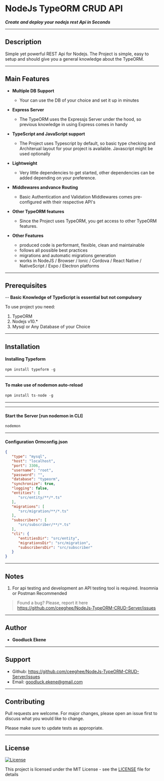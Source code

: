 # NodeJs TypeORM CRUD API
	
***Create and deploy  your nodejs rest Api in Seconds***
 
---
 
 ## Description
 Simple yet powerful REST Api for Nodejs. The Project is simple, easy to setup and should give you a general knowledge about the TypeORM.
 
 ---

## Main Features

- **Multiple DB Support**
    - Your can use the DB of your choice and set it up in minutes
- **Express Server**
    - The TypeORM uses the Expressjs Server under the hood, so previous knowledge in using Express comes in handy
- **TypeScript and JavaScript support**
    - The Project uses Typescript by default, so basic type checking and Architerual layout for your project is available. Javascript might be used optionally
- **Lightweight**
    - Very little dependencies to get started, other dependencies can be added depending on your preference.
- **Middlewares andvance Routing**
    - Basic Authentication and Validation Middlewares comes pre-configured with their respective API's
- **Other TypeORM features**
    - Since the Project uses TypeORM, you get access to other TypeORM features.

 - **Other Features**
    - produced code is performant, flexible, clean and maintainable
	- follows all possible best practices
	- migrations and automatic migrations generation
    - works in NodeJS / Browser / Ionic / Cordova / React Native / NativeScript / Expo / Electron platforms
  

---

## Prerequisites
--
**Basic Knowledge of TypeScript is essential but not compulsory**

To use project you need:

1. TypeORM
2. Nodejs v10.*
3. Mysql or Any Database of your Choice
 
---



## Installation

#### Installing Typeform
```javascript
npm install typeform -g
```
---
#### To make use of nodemon auto-reload
```javascript
npm install ts-node -g
```
---

---
#### Start the Server [run nodemon in CLI]
```javascript
nodemon
```
---

#### Configuration Ormconfig.json
```JSON
{
   "type": "mysql",
   "host": "localhost",
   "port": 3306,
   "username": "root",
   "password": "",
   "database": "typeorm",
   "synchronize": true,
   "logging": false,
   "entities": [
      "src/entity/**/*.ts"
   ],
   "migrations": [
      "src/migration/**/*.ts"
   ],
   "subscribers": [
      "src/subscriber/**/*.ts"
   ],
   "cli": {
      "entitiesDir": "src/entity",
      "migrationsDir": "src/migration",
      "subscribersDir": "src/subscriber"
   }
}
```
---

 
 ## Notes
 
1. For api testing and development an API testing tool is required. Insomnia or Postman Recommended 

> Found a bug? Please, report it here https://github.com/ceeghee/NodeJs-TypeORM-CRUD-Server/issues

---

## Author

* **Goodluck Ekene**  

---


## Support

* Github: https://github.com/ceeghee/NodeJs-TypeORM-CRUD-Server/issues
* Email: goodluck.ekene@gmail.com

---


## Contributing
Pull requests are welcome. For major changes, please open an issue first to discuss what you would like to change.

Please make sure to update tests as appropriate.

---

## License
[![License](http://img.shields.io/:license-mit-blue.svg?style=flat-square)](/LICENSE)

This project is licensed under the MIT License - see the [LICENSE](/LICENSE) file for details